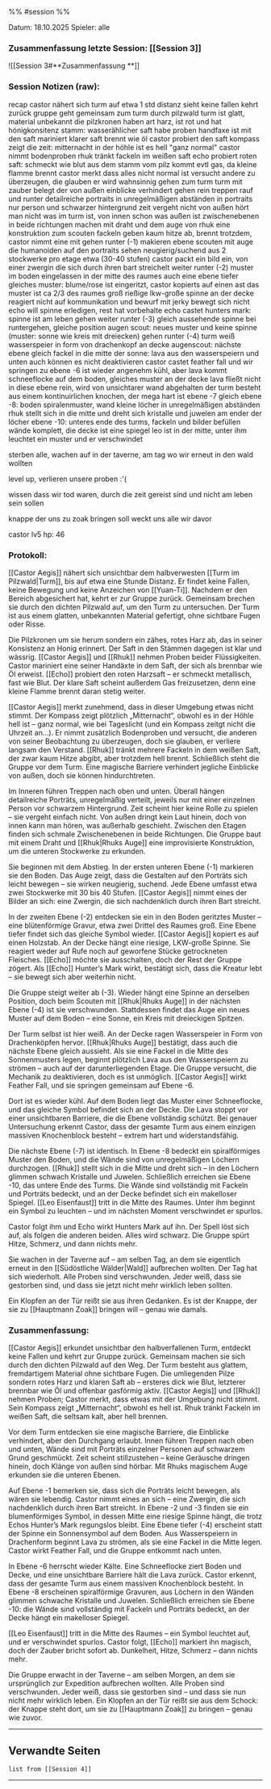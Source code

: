 %% #session %%

Datum: 18.10.2025
Spieler: alle

###  **Zusammenfassung letzte Session: [[Session 3]]**

![[Session 3#**Zusammenfassung **]]

###  **Session Notizen (raw):**
recap
castor nähert sich turm auf etwa 1 std distanz
sieht keine fallen
kehrt zurück
gruppe geht gemeinsam zum turm durch pilzwald
turm ist glatt, material unbekannt
die pilzkronen haben art harz, ist rot und hat hönigkonsitenz
stamm: wasserählicher saft
habe proben
handfaxe ist mit den saft mariniert
klarer saft brennt wie öl
castor probiert den saft
kompass zeigt die zeit: mitternacht
in der höhle ist es hell "ganz normal"
castor nimmt bodenproben
rhuk tränkt fackeln im weißen saft
echo probiert roten saft: schmeckt wie blut
aus dem stamm vom pilz kommt evtl gas, da kleine flamme brennt
castor merkt dass alles nicht normal ist
versucht andere zu überzeugen, die glauben er wird wahnsinnig
gehen zum turm
turm mit zauber belegt der von außen einblicke verhindert
gehen rein
treppen rauf und runter
detailreiche portraits in unregelmäßigen abständen
in portraits nur person und schwarzer hintergrund
zeit vergeht nicht
von außen hört man nicht was im turm ist, von innen schon was außen ist
zwischenebenen in beide richtungen
machen mit draht und dem auge von rhuk eine konstruktion zum scouten
fackeln geben kaum hitze ab, brennt trotzdem, castor nimmt eine mit
gehen runter (-1)
makieren ebene
scouten mit auge
die humanoiden auf den portraits sehen neugierig/suchend aus 
2 stockwerke pro etage etwa (30-40 stufen)
castor packt ein bild ein, von einer zwergin die sich durch ihren bart streichelt
weiter runter (-2)
muster im boden eingelassen in der mitte des raumes
auch eine ebene tiefer gleiches muster: blume/rose
ist eingeritzt, castor kopierts auf einen ast
das muster ist ca 2/3 des raumes groß
rießige lkw-große spinne an der decke
reagiert nicht auf kommunikation und bewurf mit jerky
bewegt sich nicht
echo will spinne erledigen, rest hat vorbehalte
echo castet hunters mark: spinne ist am leben
gehen weiter runter (-3)
gleich aussehende spinne bei runtergehen, gleiche position
augen scout: neues muster und keine spinne (muster: sonne wie kreis mit dreiecken)
gehen runter (-4)
turm weiß
wasserspeier in form von drachenkopf an decke
augenscout: nächste ebene gleich
fackel in die mitte der sonne: lava aus den wasserspeiern
und unten auch
können es nicht deaktivieren
castor castet feather fall und wir springen zu ebene -6
ist wieder angenehm kühl, aber lava kommt
schneeflocke auf dem boden, gleiches muster an der decke
lava fließt nicht in diese ebene rein, wird von unsichtarer wand abgehalten
der turm besteht aus einem kontinuirlichen knochen, der mega hart ist
ebene -7 gleich
ebene -8: boden spiralenmuster, wand kleine löcher in unregelmäßigen abständen
rhuk stellt sich in die mitte und dreht sich
kristalle und juwelen am ender der löcher
ebene -10: unteres ende des turms, fackeln und bilder befüllen wände komplett, die decke ist eine spiegel
leo ist in der mitte, unter ihm leuchtet ein muster und er verschwindet

sterben alle, wachen auf in der taverne, am tag wo wir erneut in den wald wollten

level up, verlieren unsere proben :'(

wissen dass wir tod waren, durch die zeit gereist sind und nicht am leben sein sollen

knappe der uns zu zoak bringen soll weckt uns alle wir davor

castor lv5 hp: 46 

###  **Protokoll:**

[[Castor Aegis]] nähert sich unsichtbar dem halbverwesten [[Turm im Pilzwald|Turm]], bis auf etwa eine Stunde Distanz. Er findet keine Fallen, keine Bewegung und keine Anzeichen von [[Yuan-Ti]]. Nachdem er den Bereich abgesichert hat, kehrt er zur Gruppe zurück. Gemeinsam brechen sie durch den dichten Pilzwald auf, um den Turm zu untersuchen. Der Turm ist aus einem glatten, unbekannten Material gefertigt, ohne sichtbare Fugen oder Risse.

Die Pilzkronen um sie herum sondern ein zähes, rotes Harz ab, das in seiner Konsistenz an Honig erinnert. Der Saft in den Stämmen dagegen ist klar und wässrig. [[Castor Aegis]] und [[Rhuk]] nehmen Proben beider Flüssigkeiten. Castor mariniert eine seiner Handäxte in dem Saft, der sich als brennbar wie Öl erweist. [[Echo]] probiert den roten Harzsaft – er schmeckt metallisch, fast wie Blut. Der klare Saft scheint außerdem Gas freizusetzen, denn eine kleine Flamme brennt daran stetig weiter.

[[Castor Aegis]] merkt zunehmend, dass in dieser Umgebung etwas nicht stimmt. Der Kompass zeigt plötzlich „Mitternacht“, obwohl es in der Höhle hell ist – ganz normal, wie bei Tageslicht (und ein Kompass zeitgt nicht die Uhrzeit an...). Er nimmt zusätzlich Bodenproben und versucht, die anderen von seiner Beobachtung zu überzeugen, doch sie glauben, er verliere langsam den Verstand. [[Rhuk]] tränkt mehrere Fackeln in dem weißen Saft, der zwar kaum Hitze abgibt, aber trotzdem hell brennt. Schließlich steht die Gruppe vor dem Turm. Eine magische Barriere verhindert jegliche Einblicke von außen, doch sie können hindurchtreten.

Im Inneren führen Treppen nach oben und unten. Überall hängen detailreiche Porträts, unregelmäßig verteilt, jeweils nur mit einer einzelnen Person vor schwarzem Hintergrund. Zeit scheint hier keine Rolle zu spielen – sie vergeht einfach nicht. Von außen dringt kein Laut hinein, doch von innen kann man hören, was außerhalb geschieht. Zwischen den Etagen finden sich schmale Zwischenebenen in beide Richtungen. Die Gruppe baut mit einem Draht und [[Rhuk|Rhuks Auge]] eine improvisierte Konstruktion, um die unteren Stockwerke zu erkunden.

Sie beginnen mit dem Abstieg. In der ersten unteren Ebene (-1) markieren sie den Boden. Das Auge zeigt, dass die Gestalten auf den Porträts sich leicht bewegen – sie wirken neugierig, suchend. Jede Ebene umfasst etwa zwei Stockwerke mit 30 bis 40 Stufen. [[Castor Aegis]] nimmt eines der Bilder an sich: eine Zwergin, die sich nachdenklich durch ihren Bart streicht.

In der zweiten Ebene (-2) entdecken sie ein in den Boden geritztes Muster – eine blütenförmige Gravur, etwa zwei Drittel des Raumes groß. Eine Ebene tiefer findet sich das gleiche Symbol wieder. [[Castor Aegis]] kopiert es auf einen Holzstab. An der Decke hängt eine riesige, LKW-große Spinne. Sie reagiert weder auf Rufe noch auf geworfene Stücke getrockneten Fleisches. [[Echo]] möchte sie ausschalten, doch der Rest der Gruppe zögert. Als [[Echo]] Hunter’s Mark wirkt, bestätigt sich, dass die Kreatur lebt – sie bewegt sich aber weiterhin nicht.

Die Gruppe steigt weiter ab (-3). Wieder hängt eine Spinne an derselben Position, doch beim Scouten mit [[Rhuk|Rhuks Auge]] in der nächsten Ebene (-4) ist sie verschwunden. Stattdessen findet das Auge ein neues Muster auf dem Boden – eine Sonne, ein Kreis mit dreieckigen Spitzen.

Der Turm selbst ist hier weiß. An der Decke ragen Wasserspeier in Form von Drachenköpfen hervor. [[Rhuk|Rhuks Auge]] bestätigt, dass auch die nächste Ebene gleich aussieht. Als sie eine Fackel in die Mitte des Sonnenmusters legen, beginnt plötzlich Lava aus den Wasserspeiern zu strömen – auch auf der darunterliegenden Etage. Die Gruppe versucht, die Mechanik zu deaktivieren, doch es ist unmöglich. [[Castor Aegis]] wirkt Feather Fall, und sie springen gemeinsam auf Ebene -6.

Dort ist es wieder kühl. Auf dem Boden liegt das Muster einer Schneeflocke, und das gleiche Symbol befindet sich an der Decke. Die Lava stoppt vor einer unsichtbaren Barriere, die die Ebene vollständig schützt. Bei genauer Untersuchung erkennt Castor, dass der gesamte Turm aus einem einzigen massiven Knochenblock besteht – extrem hart und widerstandsfähig.

Die nächste Ebene (-7) ist identisch. In Ebene -8 bedeckt ein spiralförmiges Muster den Boden, und die Wände sind von unregelmäßigen Löchern durchzogen. [[Rhuk]] stellt sich in die Mitte und dreht sich – in den Löchern glimmen schwach Kristalle und Juwelen. Schließlich erreichen sie Ebene -10, das untere Ende des Turms. Die Wände sind vollständig mit Fackeln und Porträts bedeckt, und an der Decke befindet sich ein makelloser Spiegel. [[Leo Eisenfaust]] tritt in die Mitte des Raumes. Unter ihm beginnt ein Symbol zu leuchten – und im nächsten Moment verschwindet er spurlos.

Castor folgt ihm und Echo wirkt Hunters Mark auf ihn. Der Spell löst sich auf, als folgen die anderen beiden. Alles wird schwarz. Die Gruppe spürt Hitze, Schmerz, und dann nichts mehr.

Sie wachen in der Taverne auf – am selben Tag, an dem sie eigentlich erneut in den [[Südöstliche Wälder|Wald]] aufbrechen wollten. Der Tag hat sich wiederholt. Alle Proben sind verschwunden. Jeder weiß, dass sie gestorben sind, und dass sie jetzt nicht mehr wirklich leben sollten.

Ein Klopfen an der Tür reißt sie aus ihren Gedanken. Es ist der Knappe, der sie zu [[Hauptmann Zoak]] bringen will – genau wie damals.

### **Zusammenfassung:**

[[Castor Aegis]] erkundet unsichtbar den halbverfallenen Turm, entdeckt keine Fallen und kehrt zur Gruppe zurück. Gemeinsam machen sie sich durch den dichten Pilzwald auf den Weg. Der Turm besteht aus glattem, fremdartigem Material ohne sichtbare Fugen. Die umliegenden Pilze sondern rotes Harz und klaren Saft ab – ersteres dick wie Blut, letzterer brennbar wie Öl und offenbar gasförmig aktiv. [[Castor Aegis]] und [[Rhuk]] nehmen Proben; Castor merkt, dass etwas mit der Umgebung nicht stimmt. Sein Kompass zeigt „Mitternacht“, obwohl es hell ist. Rhuk tränkt Fackeln im weißen Saft, die seltsam kalt, aber hell brennen.

Vor dem Turm entdecken sie eine magische Barriere, die Einblicke verhindert, aber den Durchgang erlaubt. Innen führen Treppen nach oben und unten, Wände sind mit Porträts einzelner Personen auf schwarzem Grund geschmückt. Zeit scheint stillzustehen – keine Geräusche dringen hinein, doch Klänge von außen sind hörbar. Mit Rhuks magischem Auge erkunden sie die unteren Ebenen.

Auf Ebene -1 bemerken sie, dass sich die Porträts leicht bewegen, als wären sie lebendig. Castor nimmt eines an sich – eine Zwergin, die sich nachdenklich durch ihren Bart streicht. In Ebene -2 und -3 finden sie ein blumenförmiges Symbol, in dessen Mitte eine riesige Spinne hängt, die trotz Echos Hunter’s Mark regungslos bleibt. Eine Ebene tiefer (-4) erscheint statt der Spinne ein Sonnensymbol auf dem Boden. Aus Wasserspeiern in Drachenform beginnt Lava zu strömen, als sie eine Fackel in die Mitte legen. Castor wirkt Feather Fall, und die Gruppe entkommt nach unten.

In Ebene -6 herrscht wieder Kälte. Eine Schneeflocke ziert Boden und Decke, und eine unsichtbare Barriere hält die Lava zurück. Castor erkennt, dass der gesamte Turm aus einem massiven Knochenblock besteht. In Ebene -8 erscheinen spiralförmige Gravuren, aus Löchern in den Wänden glimmen schwache Kristalle und Juwelen. Schließlich erreichen sie Ebene -10: die Wände sind vollständig mit Fackeln und Porträts bedeckt, an der Decke hängt ein makelloser Spiegel.

[[Leo Eisenfaust]] tritt in die Mitte des Raumes – ein Symbol leuchtet auf, und er verschwindet spurlos. Castor folgt, [[Echo]] markiert ihn magisch, doch der Zauber bricht sofort ab. Dunkelheit, Hitze, Schmerz – dann nichts mehr.

Die Gruppe erwacht in der Taverne – am selben Morgen, an dem sie ursprünglich zur Expedition aufbrechen wollten. Alle Proben sind verschwunden. Jeder weiß, dass sie gestorben sind – und dass sie nun nicht mehr wirklich leben. Ein Klopfen an der Tür reißt sie aus dem Schock: der Knappe steht dort, um sie zu [[Hauptmann Zoak]] zu bringen – genau wie zuvor.

---

## **Verwandte Seiten**

```dataview
list from [[Session 4]]
```

---

